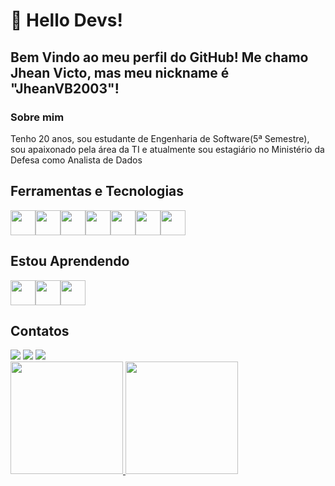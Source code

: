 # 👋 Hello Devs! 
## Bem Vindo ao meu perfil do GitHub! Me chamo Jhean Victo, mas meu nickname é "JheanVB2003"!
<h3>Sobre mim</h3>
<p>Tenho 20 anos, sou estudante de Engenharia de Software(5ª Semestre), sou apaixonado pela área da TI e atualmente sou estagiário no Ministério da Defesa como Analista de Dados</p>

  <h2>Ferramentas e Tecnologias</h2>
  <div>
<img src="https://devicon-website.vercel.app/api/git/original.svg" width="40" height="40"></img><img loading="lazy" src="https://devicon-website.vercel.app/api/github/original.svg" width="40" height="40"></img><img src="https://devicon-website.vercel.app/api/html5/original.svg" width="40" height="40"></img><img src="https://devicon-website.vercel.app/api/css3/original.svg" width="40" height="40"></img><img src="https://devicon-website.vercel.app/api/java/original-wordmark.svg" width="40" height="40"></img><img src="https://devicon-website.vercel.app/api/spring/original.svg" width="40" height="40"></img><img src="https://devicon-website.vercel.app/api/mysql/original-wordmark.svg"  width="40" height="40"></img>
  </div>
<h2>Estou Aprendendo</h2>

<img src="https://devicon-website.vercel.app/api/php/original.svg" width="40" height="40"></img><img src="https://devicon-website.vercel.app/api/python/original.svg" width="40" height="40"></img><img src="https://devicon-website.vercel.app/api/javascript/original.svg" width="40" height="40"></img>

<h2>Contatos</h2>

<div>
<a href="https://instagram.com/jhean_victo" target="_blank"><img loading="lazy" src="https://img.shields.io/badge/-Instagram-%23E4405F?style=for-the-badge&logo=instagram&logoColor=white" target="_blank"></a>
<a href = "mailto: jheanbarbosa1233@gmail.com"><img loading="lazy" src="https://img.shields.io/badge/Gmail-D14836?style=for-the-badge&logo=gmail&logoColor=white" target="_blank"></a>
<a href="https://www.linkedin.com/in/jhean-barbosa" target="_blank"><img loading="lazy" src="https://img.shields.io/badge/-LinkedIn-%230077B5?style=for-the-badge&logo=linkedin&logoColor=white" target="_blank"></a>   
</div>

<div>
<a href="https://github.com/JheanVB2003">
<img loading="lazy" height="180em" src="https://github-readme-stats.vercel.app/api/top-langs/?username=JheanVB2003&layout=compact&langs_count=7&theme=dark"/>
<img loading="lazy" height="180em" src="https://github-readme-stats.vercel.app/api?username=JheanVB2003&show_icons=true&theme=dark&include_all_commits=true&count_private=true"/>
</div>














